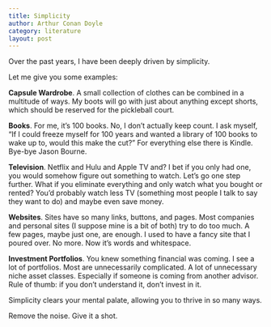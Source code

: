 ```yaml
---
title: Simplicity
author: Arthur Conan Doyle
category: literature
layout: post
---
```


Over the past years, I have been deeply driven by simplicity.

Let me give you some examples:

**Capsule Wardrobe**. A small collection of clothes can be combined in a multitude of ways. My boots will go with just about anything except shorts, which should be reserved for the pickleball court.

**Books**. For me, it’s 100 books. No, I don’t actually keep count. I ask myself, “If I could freeze myself for 100 years and wanted a library of 100 books to wake up to, would this make the cut?” For everything else there is Kindle. Bye-bye Jason Bourne.

**Television**. Netflix and Hulu and Apple TV and? I bet if you only had one, you would somehow figure out something to watch. Let’s go one step further. What if you eliminate everything and only watch what you bought or rented? You’d probably watch less TV (something most people I talk to say they want to do) and maybe even save money.

**Websites**. Sites have so many links, buttons, and pages. Most companies and personal sites (I suppose mine is a bit of both) try to do too much. A few pages, maybe just one, are enough. I used to have a fancy site that I poured over. No more. Now it’s words and whitespace.

**Investment Portfolios**. You knew something financial was coming. I see a lot of portfolios. Most are unnecessarily complicated. A lot of unnecessary niche asset classes. Especially if someone is coming from another advisor. Rule of thumb: if you don’t understand it, don’t invest in it.

Simplicity clears your mental palate, allowing you to thrive in so many ways.

Remove the noise. Give it a shot.
